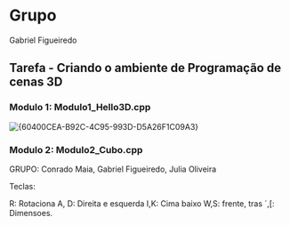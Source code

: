 # Grupo

Gabriel Figueiredo

## Tarefa - Criando o ambiente de Programação de cenas 3D

### Modulo 1: Modulo1_Hello3D.cpp
![{60400CEA-B92C-4C95-993D-D5A26F1C09A3}](https://github.com/user-attachments/assets/94c35a16-2929-4f43-b9f4-3a11f9bb7336)

### Modulo 2: Modulo2_Cubo.cpp

GRUPO: Conrado Maia, Gabriel Figueiredo, Julia Oliveira

Teclas:

R: Rotaciona
A, D: Direita e esquerda
I,K: Cima baixo
W,S: frente, tras
´,[: Dimensoes.